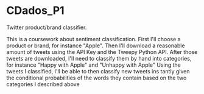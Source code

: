 # CDados_P1
Twitter product/brand classifier.

This is a coursework about sentiment classification.
First I'll choose a product or brand, for instance "Apple".
Then I'll download a reasonable amount of tweets using the API Key and the
Tweepy Python API.
After those tweets are downloaded, I'll need to classify them by hand into
categories, for instance "Happy with Apple" and "Unhappy with Apple"
Using the tweets I classified, I'll be able to then classify new tweets ins
tantly given the conditional probabilities of the words they contain based
on the two categories I described above


